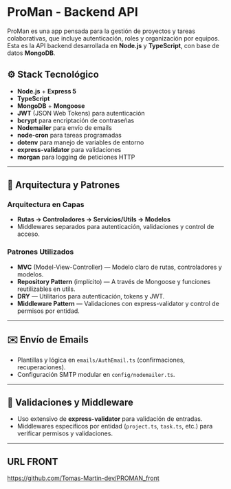 # ProMan - Backend API

ProMan es una app pensada para la gestión de proyectos y tareas colaborativas, que incluye autenticación, roles y organización por equipos. Esta es la API backend desarrollada en **Node.js** y **TypeScript**, con base de datos **MongoDB**.

## ⚙️ Stack Tecnológico

- **Node.js** + **Express 5**
- **TypeScript**
- **MongoDB** + **Mongoose**
- **JWT** (JSON Web Tokens) para autenticación
- **bcrypt** para encriptación de contraseñas
- **Nodemailer** para envío de emails
- **node-cron** para tareas programadas
- **dotenv** para manejo de variables de entorno
- **express-validator** para validaciones
- **morgan** para logging de peticiones HTTP

---



## 🧠 Arquitectura y Patrones

### Arquitectura en Capas

- **Rutas → Controladores → Servicios/Utils → Modelos**
- Middlewares separados para autenticación, validaciones y control de acceso.

### Patrones Utilizados

- **MVC** (Model-View-Controller) — Modelo claro de rutas, controladores y modelos.
- **Repository Pattern** (implícito) — A través de Mongoose y funciones reutilizables en utils.
- **DRY** — Utilitarios para autenticación, tokens y JWT.
- **Middleware Pattern** — Validaciones con express-validator y control de permisos por entidad.

---

## ✉️ Envío de Emails

- Plantillas y lógica en `emails/AuthEmail.ts` (confirmaciones, recuperaciones).
- Configuración SMTP modular en `config/nodemailer.ts`.

---

## 🧪 Validaciones y Middleware

- Uso extensivo de **express-validator** para validación de entradas.
- Middlewares específicos por entidad (`project.ts`, `task.ts`, etc.) para verificar permisos y validaciones.
---
## URL FRONT
https://github.com/Tomas-Martin-dev/PROMAN_front
